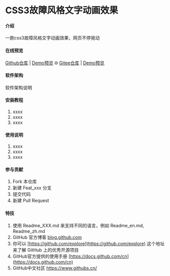 # CSS3故障风格文字动画效果

#### 介绍

一款css3故障风格文字动画效果，网页不停晃动

#### 在线预览

[Github仓库](https://github.com/sunyctf/css-effects) | [Demo预览](https://sunyctf.github.io/css-effects/css3故障风格文字动画/index.html) 🌐 [Gitee仓库](https://gitee.com/sunyctf/css-effects) | [Demo预览](https://sunyctf.gitee.io/css-effects/other/css33D文字阴影/index.html)

#### 软件架构

软件架构说明


#### 安装教程

1.  xxxx
2.  xxxx
3.  xxxx

#### 使用说明

1.  xxxx
2.  xxxx
3.  xxxx

#### 参与贡献

1.  Fork 本仓库
2.  新建 Feat_xxx 分支
3.  提交代码
4.  新建 Pull Request


#### 特技

1.  使用 Readme\_XXX.md 来支持不同的语言，例如 Readme\_en.md, Readme\_zh.md
2.  GitHub 官方博客 [blog.github.com](https://github.blog)
3.  你可以 [https://github.com/explore](https://github.com/explore) 这个地址来了解 GitHub 上的优秀开源项目
4.  GitHub官方提供的使用手册 [https://docs.github.com/cn](https://docs.github.com/cn)
5.  GitHub中文社区 https://www.githubs.cn/